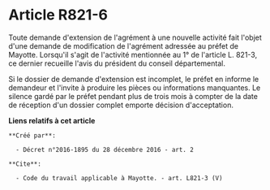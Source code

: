 # Article R821-6

Toute demande d'extension de l'agrément à une nouvelle activité fait l'objet d'une demande de modification de l'agrément
adressée au préfet de Mayotte. Lorsqu'il s'agit de l'activité mentionnée au 1° de l'article L. 821-3, ce dernier recueille
l'avis du président du conseil départemental. 

Si le dossier de demande d'extension est incomplet, le préfet en informe le demandeur et l'invite à produire les pièces ou
informations manquantes. Le silence gardé par le préfet pendant plus de trois mois à compter de la date de réception d'un
dossier complet emporte décision d'acceptation.

**Liens relatifs à cet article**

	**Créé par**:

	  - Décret n°2016-1895 du 28 décembre 2016 - art. 2

	**Cite**:

	  - Code du travail applicable à Mayotte. - art. L821-3 (V)
